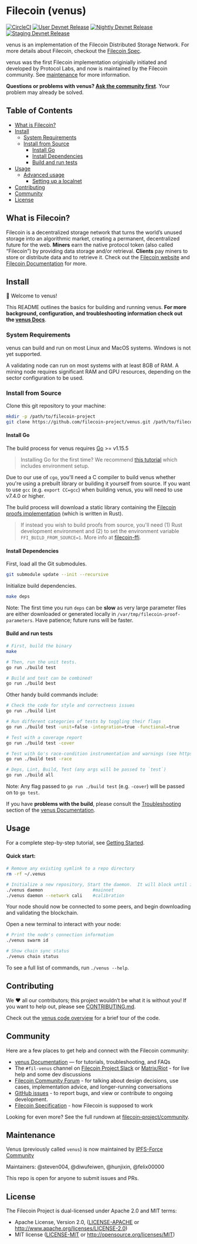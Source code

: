 # Filecoin (venus)

[![CircleCI](https://circleci.com/gh/filecoin-project/venus.svg?style=svg)](https://circleci.com/gh/filecoin-project/venus)
[![User Devnet Release](https://img.shields.io/endpoint.svg?color=brightgreen&style=flat&logo=GitHub&url=https://raw.githubusercontent.com/filecoin-project/go-filecoin-badges/master/user-devnet.json)](https://github.com/filecoin-project/venus/releases/latest)
[![Nightly Devnet Release](https://img.shields.io/endpoint.svg?color=blue&style=flat&logo=GitHub&url=https://raw.githubusercontent.com/filecoin-project/go-filecoin-badges/master/nightly-devnet.json)](https://github.com/filecoin-project/venus/releases)
[![Staging Devnet Release](https://img.shields.io/endpoint.svg?color=brightgreen&style=flat&logo=GitHub&url=https://raw.githubusercontent.com/filecoin-project/go-filecoin-badges/master/staging-devnet.json)](https://github.com/filecoin-project/venus/releases)

venus is an implementation of the Filecoin Distributed Storage Network. For more details  about Filecoin, checkout the [Filecoin Spec](https://spec.filecoin.io).

venus was the first Filecoin implementation originially initiated and developed by Protocol Labs, and now is maintained by the Filecoin community. See [maintenance](#maintenance) for more information.

__Questions or problems with venus? [Ask the community first](#community)__. Your problem may already be solved.

## Table of Contents
<!--
    TOC generated by https://github.com/thlorenz/doctoc
    Install with `npm install -g doctoc`.
    Regenerate with `doctoc README.md`.
    It's ok to edit manually if you don't have/want doctoc.
 -->
<!-- START doctoc generated TOC please keep comment here to allow auto update -->
<!-- DON'T EDIT THIS SECTION, INSTEAD RE-RUN doctoc TO UPDATE -->


- [What is Filecoin?](#what-is-filecoin)
- [Install](#install)
  - [System Requirements](#system-requirements)
  - [Install from Source](#install-from-source)
    - [Install Go](#install-go)
    - [Install Dependencies](#install-dependencies)
    - [Build and run tests](#build-and-run-tests)
- [Usage](#usage)
  - [Advanced usage](#advanced-usage)
    - [Setting up a localnet](#setting-up-a-localnet)
- [Contributing](#contributing)
- [Community](#community)
- [License](#license)

<!-- END doctoc generated TOC please keep comment here to allow auto update -->

## What is Filecoin?
Filecoin is a decentralized storage network that turns the world’s unused storage into an algorithmic market, creating a permanent, decentralized future for the web.
**Miners** earn the native protocol token (also called “Filecoin”) by providing data storage and/or retrieval. 
**Clients** pay miners to store or distribute data and to retrieve it.
Check out the [Filecoin website](https://filecoin.io/) and [Filecoin Documentation](https://docs.filecoin.io/) for more.

## Install

👋 Welcome to venus!

This README outlines the basics for building and running venus.
**For more background, configuration, and troubleshooting information check out the [venus Docs](https://go.filecoin.io/)**.

### System Requirements

venus can build and run on most Linux and MacOS systems. 
Windows is not yet supported.

A validating node can run on most systems with at least 8GB of RAM. 
A mining node requires significant RAM and GPU resources, depending on the sector configuration to be used.

### Install from Source

Clone this git repository to your machine:

```sh
mkdir -p /path/to/filecoin-project
git clone https://github.com/filecoin-project/venus.git /path/to/filecoin-project/venus
```

#### Install Go

The build process for venus requires [Go](https://golang.org/doc/install) >= v1.15.5

> Installing Go for the first time? We recommend [this tutorial](https://www.ardanlabs.com/blog/2016/05/installing-go-and-your-workspace.html) which includes environment setup.

Due to our use of `cgo`, you'll need a C compiler to build venus whether you're using a prebuilt library or building it yourself from source. 
If you want to use `gcc` (e.g. `export CC=gcc`) when building venus, you will need to use v7.4.0 or higher.

The build process will download a static library containing the [Filecoin proofs implementation](https://github.com/filecoin-project/rust-fil-proofs) (which is written in Rust).

> If instead you wish to build proofs from source, you'll need (1) Rust development environment and (2) to set the environment variable `FFI_BUILD_FROM_SOURCE=1`.
More info at [filecoin-ffi](https://github.com/filecoin-project/filecoin-ffi).

#### Install Dependencies

First, load all the Git submodules.

```sh
git submodule update --init --recursive
```

Initialize build dependencies.

```sh
make deps
```

Note: The first time you run `deps` can be **slow** as very large parameter files are either downloaded or generated locally in `/var/tmp/filecoin-proof-parameters`.
Have patience; future runs will be faster.

#### Build and run tests

```sh
# First, build the binary
make

# Then, run the unit tests.
go run ./build test

# Build and test can be combined!
go run ./build best
```

Other handy build commands include:

```sh
# Check the code for style and correctness issues
go run ./build lint

# Run different categories of tests by toggling their flags
go run ./build test -unit=false -integration=true -functional=true

# Test with a coverage report
go run ./build test -cover

# Test with Go's race-condition instrumentation and warnings (see https://blog.golang.org/race-detector)
go run ./build test -race

# Deps, Lint, Build, Test (any args will be passed to `test`)
go run ./build all
```

Note: Any flag passed to `go run ./build test` (e.g. `-cover`) will be passed on to `go test`.

If you have **problems with the build**, please consult the [Troubleshooting](https://go.filecoin.io/go-filecoin-tutorial/Troubleshooting-&-FAQ.html) section of the [venus Documentation](https://go.filecoin.io/).

## Usage

For a complete step-by-step tutorial, see [Getting Started](https://go.filecoin.io/venus-tutorial/Getting-Started.html).

#### Quick start:

```sh
# Remove any existing symlink to a repo directory
rm -rf ~/.venus

# Initialize a new repository, Start the daemon.  It will block until it connects to at least one bootstrap peer.
./venus daemon                   #mainnet
./venus daemon --network cali    #calibration
```

Your node should now be connected to some peers, and begin downloading and validating the blockchain.

Open a new terminal to interact with your node:

```sh
# Print the node's connection information
./venus swarm id

# Show chain sync status
./venus chain status
```

To see a full list of commands, run `./venus --help`.

## Contributing

We ❤️ all our contributors; this project wouldn’t be what it is without you! If you want to help out, please see [CONTRIBUTING.md](CONTRIBUTING.md).

Check out the [venus code overview](CODEWALK.md) for a brief tour of the code.

## Community

Here are a few places to get help and connect with the Filecoin community:
- [venus Documentation](http://go.filecoin.io/) — for tutorials, troubleshooting, and FAQs
- The `#fil-venus` channel on [Filecoin Project Slack](https://filecoinproject.slack.com/messages/CEHHJNJS3/) or [Matrix/Riot](https://riot.im/app/#/room/#fil-dev:matrix.org) - for live help and some dev discussions
- [Filecoin Community Forum](https://discuss.filecoin.io) - for talking about design decisions, use cases, implementation advice, and longer-running conversations
- [GitHub issues](https://github.com/filecoin-project/venus/issues) - to report bugs, and view or contribute to ongoing development.
- [Filecoin Specification](https://github.com/filecoin-project/specs) - how Filecoin is supposed to work

Looking for even more? See the full rundown at [filecoin-project/community](https://github.com/filecoin-project/community).

## Maintenance

Venus (previously called `venus`) is now maintained by [IPFS-Force Community](https://github.com/ipfs-force-community)

Maintainers: @steven004, @diwufeiwen, @hunjixin, @felix00000

This repo is open for anyone to submit issues and PRs.

## License

The Filecoin Project is dual-licensed under Apache 2.0 and MIT terms:

- Apache License, Version 2.0, ([LICENSE-APACHE](https://github.com/filecoin-project/venus/blob/master/LICENSE-APACHE) or http://www.apache.org/licenses/LICENSE-2.0)
- MIT license ([LICENSE-MIT](https://github.com/filecoin-project/venus/blob/master/LICENSE-MIT) or http://opensource.org/licenses/MIT)
